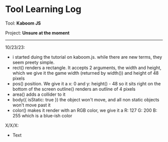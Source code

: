 # Tool Learning Log

Tool: **Kaboom JS**

Project: **Unsure at the moment**

---

10/23/23:
* i started duing the tutorial on kaboom.js. while there are new terms, they seem preety simple.
* rect() renders a rectangle. It accepts 2 arguments, the width and height, which we give it the game width (returned by width()) and height of 48 pixels
* pos() position. We give it a x: 0 and y: height() - 48 so it sits right on the bottom of the screen
outline() renders an outline of 4 pixels
* area() adds a collider to it
* body({ isStatic: true }) the object won't move, and all non static objects won't move past it
* color() makes it render with an RGB color, we give it a R: 127 G: 200 B: 255 which is a blue-ish color

X/X/X:
* Text


<!--
* Links you used today (websites, videos, etc)
* Things you tried, progress you made, etc
* Challenges, a-ha moments, etc
* Questions you still have
* What you're going to try next
-->
